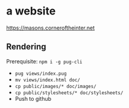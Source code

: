 # a website

https://masons.corneroftheinter.net

## Rendering

Prerequisite: `npm i -g pug-cli`

- `pug views/index.pug`
- `mv views/index.html doc/`
- `cp public/images/* doc/images/`
- `cp public/stylesheets/* doc/stylesheets/`
- Push to github
